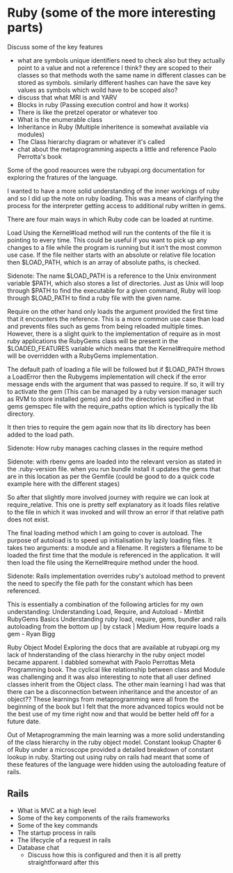 # Ruby (some of the more interesting parts) 
Discuss some of the key features
- what are symbols
unique identifiers
need to check also but they actually point to a value and not a reference I think?
they are scoped to their classes so that methods woth the same name in different classes can be stored as symbols.
similarly different hashes can have the save key values as symbols which woild have to be scoped also?
- discuss that what MRI is and YARV
- Blocks in ruby (Passing execution control and how it works)
- There is like the pretzel operator or whatever too
- What is the enumerable class
- Inheritance in Ruby (Multiple inheritence is somewhat available via modules)
- The Class hierarchy diagram or whatever it's called
- chat about the metaprogramming aspects a little and reference Paolo Perrotta's book

Some of the good reaources were the rubyapi.org documentation for exploring the fratures of the language.

I wanted to have a more solid understanding of the inner workings of ruby and so I did up the note on ruby loading. This was a means of clarifying the process for the interpreter getting access to additional ruby written in gems.

There are four main ways in which Ruby code can be loaded at runtime.

Load
Using the Kernel#load method will run the contents of the file it is pointing to every time. This could be useful if you want to pick up any changes to a file while the program is running but it isn’t the most common use case. If the file neither starts with an absolute or relative file location then $LOAD_PATH, which is an array of absolute paths, is checked.

Sidenote:
The name $LOAD_PATH is a reference to the Unix environment variable $PATH, which also stores a list of directories. Just as Unix will loop through $PATH to find the executable for a given command, Ruby will loop through $LOAD_PATH to find a ruby file with the given name.

Require on the other hand only loads the argument provided the first time that it encounters the reference. This is a more common use case than load and prevents files such as gems from being reloaded multiple times. However, there is a slight quirk to the implementation of require as in most ruby applications the RubyGems class will be present in the $LOADED_FEATURES variable which means that the Kernel#require method will be overridden with a RubyGems implementation.

The default path of loading a file will be followed but if $LOAD_PATH throws a LoadError then the Rubygems implementation will check if the error message ends with the argument that was passed to require. If so, it will try to activate the gem (This can be managed by a ruby version manager such as RVM to store installed gems) and add the directories specified in that gems gemspec file with the require_paths option which is typically the lib directory.

It then tries to require the gem again now that its lib directory has been added to the load path. 

Sidenote:
How ruby manages caching classes in the require method

Sidenote:
with rbenv gems are loaded into the relevant version as stated in the .ruby-version file. when you run bundle install it updates the gems that are in this location as per the Gemfile (could be good to do a quick code example here with the different stages)

So after that slightly more involved journey with require we can look at require_relative. This one is pretty self explanatory as it loads files relative to the file in which it was invoked and will throw an error if that relative path does not exist.

The final loading method which I am going to cover is autoload. The purpose of autoload is to speed up initialisation by lazily loading files. It takes two arguments: a module and a filename. It registers a filename to be loaded the first time that the module is referenced in the application. It will then load the file using the Kernel#require method under the hood.

Sidenote:
Rails implementation overrides ruby's autoload method to prevent the need to specify the file path for the constant which has been referenced.

This is essentially a combination of the following articles for my own understanding:
Understanding Load, Require, and Autoload - Mintbit
RubyGems Basics
Understanding ruby load, require, gems, bundler and rails autoloading from the bottom up | by cstack | Medium
How require loads a gem - Ryan Bigg

Ruby Object Model
Exploring the docs that are available at rubyapi.org my lack of hnderstanding of the class hierarchy in the ruby onject model became apparent. 
I dabbled somewhat with Paolo Perrottas Meta Programming book. The cyclical like relationship between class and Module was challenging and it was also interesting to note that all user defined classes inherit from the Object class. The other main learning I had was that there can be a disconnection between inheritance and the ancestor of an object??
These learnings from metaprogramming were all from the beginning of the book but I felt that the more advanced topics would not be the best use of my time right now and that would be better held off for a future date.

Out of Metaprogramming the main learning was a more solid understanding of the class hierarchy in the ruby object model. 
Constant lookup
Chapter 6 of Ruby under a microscope provided a detailed breakdown of constant lookup in ruby. Starting out using ruby on rails had meant that some of these features of the language were hidden using the autoloading feature of rails.

## Rails
- What is MVC at a high level
- Some of the key components of the rails frameworks
- Some of the key commands
- The startup process in rails
- The lifecycle of a request in rails
- Database chat
   - Discuss how this is configured and then it is all pretty straightforward after this

